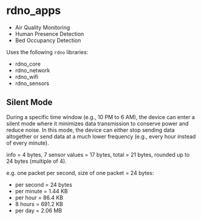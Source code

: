 # rdno_apps

- Air Quality Monitoring
- Human Presence Detection
- Bed Occupancy Detection

Uses the following `rdno` libraries:

- rdno_core
- rdno_network
- rdno_wifi
- rdno_sensors

## Silent Mode

During a specific time window (e.g., 10 PM to 6 AM), the device can enter a silent mode where it minimizes data transmission to conserve power and reduce noise. In this mode, the device can either stop sending data altogether or send data at a much lower frequency (e.g., every hour instead of every minute).

info = 4 bytes, 7 sensor values = 17 bytes, total = 21 bytes, rounded up to 24 bytes (multiple of 4).

e.g. one packet per second, size of one packet = 24 bytes:
- per second = 24 bytes
- per minute = 1.44 KB
- per hour = 86.4 KB
- 8 hours = 691.2 KB
- per day = 2.06 MB

